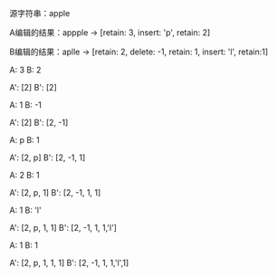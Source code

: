 源字符串：apple

A编辑的结果：appple -> [retain: 3, insert: 'p', retain: 2]


B编辑的结果：aplle  -> [retain: 2, delete: -1, retain: 1, insert: 'l', retain:1]


A: 3
B: 2

A': [2]
B': [2]

A: 1
B: -1

A': [2]
B': [2, -1]

A: p
B: 1

A': [2, p]
B': [2, -1, 1]

A: 2
B: 1

A': [2, p, 1]
B': [2, -1, 1, 1]

A: 1
B: 'l'

A': [2, p, 1, 1]
B': [2, -1, 1, 1,'l']

A: 1
B: 1

A': [2, p, 1, 1, 1]
B': [2, -1, 1, 1,'l',1]


